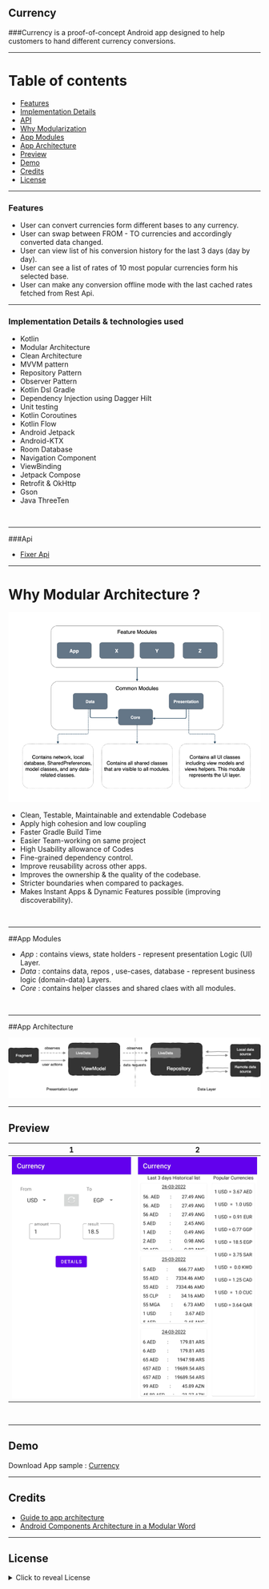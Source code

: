 ## Currency

###Currency is a proof-of-concept Android app designed to help customers to hand different currency conversions.

---------

# Table of contents

- [Features](#features)
- [Implementation Details](#implementation-details--technologies-used)
- [API](#api)
- [Why Modularization](#why-modular-architecture-)
- [App Modules](#app-modules)
- [App Architecture](#app-architecture)
- [Preview](#preview)
- [Demo](#demo)
- [Credits](#credits)
- [License](#license)

---------

### Features

- User can convert currencies form different bases to any currency.
- User can swap between FROM - TO currencies and accordingly converted data
  changed.
- User can view list of his conversion history for the last 3 days (day by day).
- User can see a list of rates of 10 most popular currencies form his selected base.
- User can make any conversion offline mode with the last cached rates fetched from Rest Api.

--------

### Implementation Details & technologies used

- Kotlin
- Modular Architecture
- Clean Architecture
- MVVM pattern
- Repository Pattern
- Observer Pattern
- Kotlin Dsl Gradle
- Dependency Injection using Dagger Hilt
- Unit testing
- Kotlin Coroutines
- Kotlin Flow
- Android Jetpack
- Android-KTX
- Room Database
- Navigation Component
- ViewBinding
- Jetpack Compose
- Retrofit & OkHttp
- Gson
- Java ThreeTen


<br/>

---------

###Api
- [Fixer Api](http://data.fixer.io/api/)

---------

# Why Modular Architecture ?


![Alt text](https://github.com/MhmoudAlim/Currency/blob/master/blob/modules.png?raw=true)

- Clean, Testable, Maintainable and extendable Codebase
- Apply high cohesion and low coupling
- Faster Gradle Build Time
- Easier Team-working on same project
- High Usability allowance of Codes
- Fine-grained dependency control.
- Improve reusability across other apps.
- Improves the ownership & the quality of the codebase.
- Stricter boundaries when compared to packages.
- Makes Instant Apps & Dynamic Features possible (improving discoverability).

<br/>

---------
##App Modules

- _App_ :  contains views, state holders - represent presentation Logic (UI) Layer.
- _Data_ :  contains data, repos , use-cases, database - represent business logic (domain-data) Layers.
- _Core_ :  contains helper classes and shared claes with all modules.


<br/>

---------
##App Architecture


![Alt text](https://github.com/MhmoudAlim/Currency/blob/master/blob/architecture.png?raw=true)


---------

## Preview


1            |  2
:-------------------------:|:-------------------------:
![screenshot](https://github.com/MhmoudAlim/Currency/blob/master/blob/Screenshot_1.jpg?raw=true)  |   ![](https://github.com/MhmoudAlim/Currency/blob/master/blob/Screenshot_2.jpg?raw=true)

<br/>

---------

## Demo
Download App sample : [Currency](https://github.com/MhmoudAlim/Currency/raw/master/blob/app-release.apk)

------

## Credits
- [Guide to app architecture](https://developer.android.com/jetpack/guide#recommended-app-arch)
- [Android Components Architecture in a Modular Word](https://proandroiddev.com/android-components-architecture-in-a-modular-word-7414a0631969)

------

## License
<details>
    <summary>
        Click to reveal License
    </summary>

```
Licensed under the Apache License, Version 2.0 (the "License");
you may not use this file except in compliance with the License.
You may obtain a copy of the License at

   https://www.apache.org/licenses/LICENSE-2.0

Unless required by applicable law or agreed to in writing, software
distributed under the License is distributed on an "AS IS" BASIS,
WITHOUT WARRANTIES OR CONDITIONS OF ANY KIND, either express or implied.
See the License for the specific language governing permissions and
limitations under the License.
```
</details>
